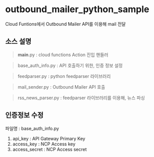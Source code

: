 # outbound_mailer_python_sample
Cloud Funtions에서 Outbound Mailer API를 이용해 mail 전달

소스 설명
------

 > __main__.py : cloud functions Action 진입 핸들러
  
 > base_auth_info.py : API 호출하기 위한, 인증 정보 설정
  
 > feedparser.py : python feedparser 라이브러리
  
 > mail_sender.py : Outbound Mailer API 호출
  
 > rss_news_parser.py : feedparser 라이브러리를 이용해, 뉴스 파싱

인증정보 수정
----------

  파일명 : base_auth_info.py

   1) api_key : API Gateway Primary Key
   2) access_key : NCP Access key 
   3) access_secret : NCP Access secret



